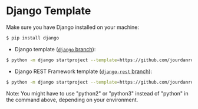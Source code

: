 # Django Template

Make sure you have Django installed on your machine: 

```bash
$ pip install django
```

- Django template ([`django` branch](https://github.com/jourdanrodrigues/django-template/tree/django)):

```bash
$ python -m django startproject --template=https://github.com/jourdanrodrigues/django-template/archive/django.zip --extension=po,yml,yaml,toml,md,py [your_project_name]
```

- Django REST Framework template ([`django-rest` branch](https://github.com/jourdanrodrigues/django-template/tree/django-rest)):

```bash
$ python -m django startproject --template=https://github.com/jourdanrodrigues/django-template/archive/django-rest.zip --extension=po,yml,yaml,toml,md,py [your_project_name]
```

Note: You might have to use "python2" or "python3" instead of "python" in the command above, depending on your
environment.

